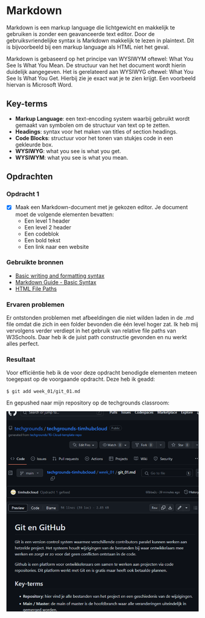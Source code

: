 # Markdown
Markdown is een markup language die lichtgewicht en makkelijk te gebruiken is zonder een geavanceerde text editor. Door de gebruiksvriendelijke syntax is Markdown makkelijk te lezen in plaintext. Dit is bijvoorbeeld bij een markup language als HTML niet het geval.

Markdown is gebaseerd op het principe van WYSIWYM oftewel: What You See Is What You Mean. De structuur van het het document wordt hierin duidelijk aangegeven. Het is gerelateerd aan WYSIWYG oftewel: What You See Is What You Get. Hierbij zie je exact wat je te zien krijgt. Een voorbeeld hiervan is Microsoft Word.

## Key-terms
- **Markup Language**: een text-encoding system waarbij gebruikt wordt gemaakt van symbolen om de structuur van text op te zetten.
- **Headings**: syntax voor het maken van titles of section headings.
- **Code Blocks**: structuur voor het tonen van stukjes code in een gekleurde box.
- **WYSIWYG**: what you see is what you get.
- **WYSIWYM**: what you see is what you mean.

## Opdrachten

### Opdracht 1
- [x] Maak een Markdown-document met je gekozen editor. Je document moet de volgende elementen bevatten:
	- Een level 1 header
	- Een level 2 header
	- Een codeblok
	- Een bold tekst
	- Een link naar een website

### Gebruikte bronnen
- [Basic writing and formatting syntax](https://docs.github.com/en/get-started/writing-on-github/getting-started-with-writing-and-formatting-on-github/basic-writing-and-formatting-syntax)
- [Markdown Guide - Basic Syntax](https://www.markdownguide.org/basic-syntax/)
- [HTML File Paths](https://www.w3schools.com/html/html_filepaths.asp)

### Ervaren problemen
Er ontstonden problemen met afbeeldingen die niet wilden laden in de .md file omdat die zich in een folder bevonden die één level hoger zat. Ik heb mij vervolgens verder verdiept in het gebruik van relative file paths van W3Schools. Daar heb ik de juist path constructie gevonden en nu werkt alles perfect.

### Resultaat

Voor efficiëntie heb ik de voor deze opdracht benodigde elementen meteen toegepast op de voorgaande opdracht. Deze heb ik geadd:

`$ git add week_01/git_01.md`

En gepushed naar mijn repository op de techgrounds classroom:

![Markdown voor opdracht 01](../00_includes/week_01_images/screen5.png)